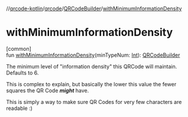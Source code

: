 //[qrcode-kotlin](../../../index.md)/[qrcode](../index.md)/[QRCodeBuilder](index.md)/[withMinimumInformationDensity](with-minimum-information-density.md)

# withMinimumInformationDensity

[common]\
fun [withMinimumInformationDensity](with-minimum-information-density.md)(minTypeNum: [Int](https://kotlinlang.org/api/latest/jvm/stdlib/kotlin-stdlib/kotlin/-int/index.html)): [QRCodeBuilder](index.md)

The minimum level of &quot;information density&quot; this QRCode will maintain. Defaults to 6.

This is complex to explain, but basically the lower this value the fewer squares the QR Code ***might*** have.

This is simply a way to make sure QR Codes for very few characters are readable :)
